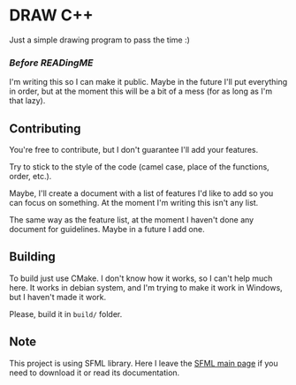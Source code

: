 # DRAW C++
Just a simple drawing program to pass the time :)

### *Before READingME*
I'm writing this so I can make it public. Maybe in the future I'll put everything in order, but at the moment this will be a bit of a mess (for as long as I'm that lazy).

## Contributing 
You're free to contribute, but I don't guarantee I'll add your features.

Try to stick to the style of the code (camel case, place of the functions, order, etc.).

Maybe, I'll create a document with a list of features I'd like to add so you can focus on something. At the moment I'm writing this isn't any list.

The same way as the feature list, at the moment I haven't done any document for guidelines. Maybe in a future I add one.

## Building
To build just use CMake. I don't know how it works, so I can't help much here. It works in debian system, and I'm trying to make it work in Windows, but I haven't made it work.

Please, build it in `build/` folder.

## Note
This project is using SFML library. Here I leave the [SFML main page](https://www.sfml-dev.org/index.php) if you need to download it or read its documentation. 
